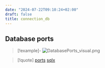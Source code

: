 ```yaml
---
date: "2024-07-22T09:10:24+02:00"
draft: false
title: connection_db
---
```


## Database ports

> \[!example\]-
> ![DatabasePorts_visual.png](/Notes/DatabasePorts_visual.png)

> \[!quote\] [ports](/Notes/posts/ports/ports)
> [sqlx](/Notes/posts/libriairies/sqlx)

